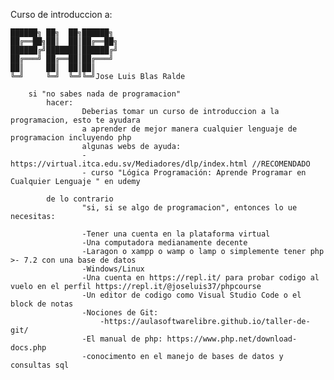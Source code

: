 Curso de introduccion a:

    ██████╗ ██╗  ██╗██████╗ 
    ██╔══██╗██║  ██║██╔══██╗
    ██████╔╝███████║██████╔╝
    ██╔═══╝ ██╔══██║██╔═══╝ 
    ██║     ██║  ██║██║     
    ╚═╝     ╚═╝  ╚═╝╚═╝Jose Luis Blas Ralde

        si "no sabes nada de programacion"
            hacer:
                    Deberias tomar un curso de introduccion a la programacion, esto te ayudara
                    a aprender de mejor manera cualquier lenguaje de programacion incluyendo php
                    algunas webs de ayuda:
                    - https://virtual.itca.edu.sv/Mediadores/dlp/index.html //RECOMENDADO
                    - curso "Lógica Programación: Aprende Programar en Cualquier Lenguaje " en udemy
            
            de lo contrario 
                    "si, si se algo de programacion", entonces lo ue necesitas:

                    -Tener una cuenta en la plataforma virtual
                    -Una computadora medianamente decente
                    -Laragon o xampp o wamp o lamp o simplemente tener php >- 7.2 con una base de datos
                    -Windows/Linux
                    -Una cuenta en https://repl.it/ para probar codigo al vuelo en el perfil https://repl.it/@joseluis37/phpcourse
                    -Un editor de codigo como Visual Studio Code o el block de notas
                    -Nociones de Git:
                        -https://aulasoftwarelibre.github.io/taller-de-git/
                    -El manual de php: https://www.php.net/download-docs.php
                    -conocimento en el manejo de bases de datos y consultas sql    
